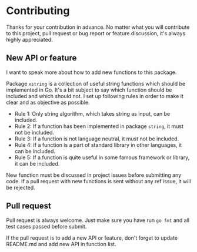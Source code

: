 # Contributing #

Thanks for your contribution in advance. No matter what you will contribute to this project, pull request or bug report or feature discussion, it's always highly appreciated.

## New API or feature ##

I want to speak more about how to add new functions to this package.

Package `xstring` is a collection of useful string functions which should be implemented in Go. It's a bit subject to say which function should be included and which should not. I set up following rules in order to make it clear and as objective as possible.

* Rule 1: Only string algorithm, which takes string as input, can be included.
* Rule 2: If a function has been implemented in package `string`, it must not be included.
* Rule 3: If a function is not language neutral, it must not be included.
* Rule 4: If a function is a part of standard library in other languages, it can be included.
* Rule 5: If a function is quite useful in some famous framework or library, it can be included.

New function must be discussed in project issues before submitting any code. If a pull request with new functions is sent without any ref issue, it will be rejected.

## Pull request ##

Pull request is always welcome. Just make sure you have run `go fmt` and all test cases passed before submit.

If the pull request is to add a new API or feature, don't forget to update README.md and add new API in function list.

